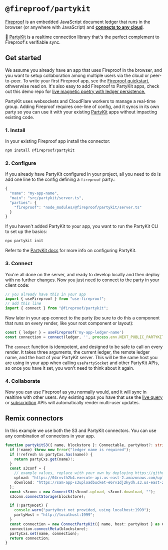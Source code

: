# `@fireproof/partykit`

[Fireproof](https://use-fireproof.com) is an embedded JavaScript document ledger that runs in the browser (or anywhere with JavaScript) and **[connects to any cloud](https://www.npmjs.com/package/@fireproof/connect)**.

🎈 [PartyKit](https://www.partykit.io) is a realtime connection library that's the perfect complement to Fireproof's verifiable sync.

## Get started

We assume you already have an app that uses Fireproof in the browser, and you want to setup collaboration among multiple users via the cloud or peer-to-peer. To write your first Fireproof app, see the [Fireproof quickstart](https://use-fireproof.com/docs/react-tutorial), othwerwise read on. It's also easy to add Fireproof to PartyKit apps, check out this demo repo for [live magnetic poetry with ledger persistence.](https://github.com/fireproof-storage/sketch-magnetic-poetry)

PartyKit uses websockets and CloudFlare workers to manage a real-time group. Adding Fireproof requires one-line of config, and it syncs in its own party so you can use it with your existing [PartyKit](https://docs.partykit.io) apps without impacting existing code.

### 1. Install

In your existing Fireproof app install the connector:

```sh
npm install @fireproof/partykit
```

### 2. Configure

If you already have PartyKit configured in your project, all you need to do is add one line to the config defining a `fireproof` party.:

```js
{
  "name": "my-app-name",
  "main": "src/partykit/server.ts",
  "parties": {
    "fireproof": "node_modules/@fireproof/partykit/server.ts"
  }
}
```

If you haven't added PartyKit to your app, you want to run the PartyKit CLI to set up the basics:

```sh
npx partykit init
```

Refer to the [PartyKit docs](https://docs.partykit.io) for more info on configuring PartyKit.

### 3. Connect

You're all done on the server, and ready to develop locally and then deploy with no further changes. Now you just need to connect to the party in your client code:

```js
// you already have this in your app
import { useFireproof } from "use-fireproof";
// add this line
import { connect } from "@fireproof/partykit";
```

Now later in your app connect to the party (be sure to do this a component that runs on every render, like your root component or layout):

```js
const { ledger } = useFireproof('my-app-ledger-name')
const connection = connect(ledger, '', process.env.NEXT_PUBLIC_PARTYKIT_HOST!)
```

The `connect` function is idempotent, and designed to be safe to call on every render. It takes three arguments, the current ledger, the remote ledger name, and the host of your PartyKit server. This will be the same host you are using in your app when calling `usePartySocket` and other PartyKit APIs, so once you have it set, you won't need to think about it again.

### 4. Collaborate

Now you can use Fireproof as you normally would, and it will sync in realtime with other users. Any existing apps you have that use the [live query](https://use-fireproof.com/docs/react-hooks/use-live-query) or [subscription](https://use-fireproof.com/docs/ledger-api/ledger#subscribe) APIs will automatically render multi-user updates.

## Remix connectors

In this example we use both the S3 and PartyKit connectors. You can use any combination of connectors in your app.

```ts
function partykitS3({ name, blockstore }: Connectable, partyHost?: string, refresh?: boolean) {
  if (!name) throw new Error("ledger name is required");
  if (!refresh && partyCxs.has(name)) {
    return partyCxs.get(name)!;
  }
  const s3conf = {
    // example values, replace with your own by deploying https://github.com/fireproof-storage/valid-cid-s3-bucket
    upload: "https://04rvvth2b4.execute-api.us-east-2.amazonaws.com/uploads",
    download: "https://sam-app-s3uploadbucket-e6rv1dj2kydh.s3.us-east-2.amazonaws.com",
  };
  const s3conn = new ConnectS3(s3conf.upload, s3conf.download, "");
  s3conn.connectStorage(blockstore);

  if (!partyHost) {
    console.warn("partyHost not provided, using localhost:1999");
    partyHost = "http://localhost:1999";
  }
  const connection = new ConnectPartyKit({ name, host: partyHost } as ConnectPartyKitParams);
  connection.connectMeta(blockstore);
  partyCxs.set(name, connection);
  return connection;
}
```
